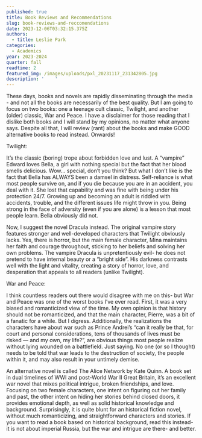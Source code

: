 ```yaml
---
published: true
title: Book Reviews and Recommendations
slug: book-reviews-and-reccomendations
date: 2023-12-06T03:32:15.375Z
authors:
  - title: Leslie Park
categories:
  - Academics
year: 2023-2024
quarter: fall
readtime: 2
featured_img: /images/uploads/pxl_20231117_231342805.jpg
description: '    '
---
```


These days, books and novels are rapidly disseminating through the media - and not all the books are necessarily of the best quality. But I am going to focus on two books: one a teenage cult classic, Twilight, and another (older) classic, War and Peace. I have a disclaimer for those reading that I dislike both books and I will stand by my opinions, no matter what anyone says. Despite all that, I will review (rant) about the books and make GOOD alternative books to read instead. Onwards!

Twilight:

It’s the classic (boring) trope about forbidden love and lust. A “vampire” Edward loves Bella, a girl with nothing special but the fact that her blood smells delicious. Wow… special, don’t you think? But what I don’t like is the fact that Bella has ALWAYS been a damsel in distress. Self-reliance is what most people survive on, and if you die because you are in an accident, you deal with it. She lost that capability and was fine with being under his protection 24/7. Growing up and becoming an adult is riddled with accidents, trouble, and the different issues life might throw in you. Being strong in the face of adversity (even if you are alone) is a lesson that most people learn. Bella obviously did not.

Now, I suggest the novel Dracula instead. The original vampire story features stronger and well-developed characters that Twilight obviously lacks. Yes, there is horror, but the main female character, Mina maintains her faith and courage throughout, sticking to her beliefs and solving her own problems. The vampire Dracula is unpretentiously evil- he does not pretend to have internal beauty or a “bright side”. His darkness contrasts well with the light and vitality, creating a story of horror, love, and desperation that appeals to all readers (unlike Twilight).

War and Peace:

I think countless readers out there would disagree with me on this- but War and Peace was one of the worst books I’ve ever read. First, it was a very biased and romanticized view of the time. My own opinion is that history should not be romanticized, and that the main character, Pierre, was a bit of a fanatic for a while. But I digress. Additionally, the realizations the characters have about war such as Prince Andrei’s “can it really be that, for court and personal considerations, tens of thousands of lives must be risked — and my own, my life?”, are obvious things most people realize without lying wounded on a battlefield. Just saying. No one (or so I thought) needs to be told that war leads to the destruction of society, the people within it, and may also result in your untimely demise.

An alternative novel is called The Alice Network by Kate Quinn. A book set in dual timelines of WWI and post-World War II Great Britain, it’s an excellent war novel that mixes political intrigue, broken friendships, and love. Focusing on two female characters, one intent on figuring out her family and past, the other intent on hiding her stories behind closed doors, it provides emotional depth, as well as solid historical knowledge and background. Surprisingly, it is quite blunt for an historical fiction novel, without much romanticizing, and straightforward characters and stories. If you want to read a book based on historical background, read this instead- it is not about imperial Russia, but the war and intrigue are there- and better.
